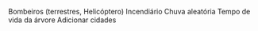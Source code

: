 Bombeiros (terrestres, Helicóptero)
Incendiário
Chuva aleatória
Tempo de vida da árvore 
Adicionar cidades
